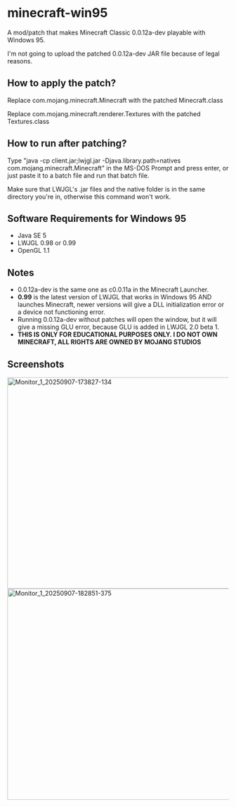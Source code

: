 # minecraft-win95
A mod/patch that makes Minecraft Classic 0.0.12a-dev playable with Windows 95. 

I'm not going to upload the patched 0.0.12a-dev JAR file because of legal reasons.

## How to apply the patch?
Replace com.mojang.minecraft.Minecraft with the patched Minecraft.class

Replace com.mojang.minecraft.renderer.Textures with the patched Textures.class

## How to run after patching?
Type "java -cp client.jar;lwjgl.jar -Djava.library.path=natives com.mojang.minecraft.Minecraft" in the MS-DOS Prompt and press enter, or just paste it to a batch file and run that batch file.

Make sure that LWJGL's .jar files and the native folder is in the same directory you're in, otherwise this command won't work.

## Software Requirements for Windows 95
- Java SE 5
- LWJGL 0.98 or 0.99 
- OpenGL 1.1

## Notes
- 0.0.12a-dev is the same one as c0.0.11a in the Minecraft Launcher.
- **0.99** is the latest version of LWJGL that works in Windows 95 AND launches Minecraft, newer versions will give a DLL initialization error or a device not functioning error.
- Running 0.0.12a-dev without patches will open the window, but it will give a missing GLU error, because GLU is added in LWJGL 2.0 beta 1.
- **THIS IS ONLY FOR EDUCATIONAL PURPOSES ONLY. I DO NOT OWN MINECRAFT, ALL RIGHTS ARE OWNED BY MOJANG STUDIOS**

## Screenshots

<img width="640" height="480" alt="Monitor_1_20250907-173827-134" src="https://github.com/user-attachments/assets/4d1d3e4a-eebc-4bbd-801a-210f3eb5c6bd" />

<img width="640" height="480" alt="Monitor_1_20250907-182851-375" src="https://github.com/user-attachments/assets/cc2ff793-f8d9-419f-a6eb-00067d09f269" />
